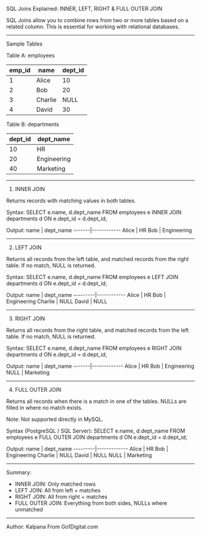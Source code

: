 SQL Joins Explained: INNER, LEFT, RIGHT & FULL OUTER JOIN

SQL Joins allow you to combine rows from two or more tables based on a related column. This is essential for working with relational databases.

-------------------------------------------------------
Sample Tables

Table A: employees

emp_id | name    | dept_id
-------|---------|---------
1      | Alice   | 10
2      | Bob     | 20
3      | Charlie | NULL
4      | David   | 30

Table B: departments

dept_id | dept_name
--------|-------------
10      | HR
20      | Engineering
40      | Marketing

-------------------------------------------------------
1. INNER JOIN

Returns records with matching values in both tables.

Syntax:
SELECT e.name, d.dept_name
FROM employees e
INNER JOIN departments d
ON e.dept_id = d.dept_id;

Output:
name   | dept_name
-------|------------
Alice  | HR
Bob    | Engineering

-------------------------------------------------------
2. LEFT JOIN

Returns all records from the left table, and matched records from the right table. If no match, NULL is returned.

Syntax:
SELECT e.name, d.dept_name
FROM employees e
LEFT JOIN departments d
ON e.dept_id = d.dept_id;

Output:
name     | dept_name
---------|------------
Alice    | HR
Bob      | Engineering
Charlie  | NULL
David    | NULL

-------------------------------------------------------
3. RIGHT JOIN

Returns all records from the right table, and matched records from the left table. If no match, NULL is returned.

Syntax:
SELECT e.name, d.dept_name
FROM employees e
RIGHT JOIN departments d
ON e.dept_id = d.dept_id;

Output:
name   | dept_name
-------|-------------
Alice  | HR
Bob    | Engineering
NULL   | Marketing

-------------------------------------------------------
4. FULL OUTER JOIN

Returns all records when there is a match in one of the tables. NULLs are filled in where no match exists.

Note: Not supported directly in MySQL.

Syntax (PostgreSQL / SQL Server):
SELECT e.name, d.dept_name
FROM employees e
FULL OUTER JOIN departments d
ON e.dept_id = d.dept_id;

Output:
name     | dept_name
---------|-------------
Alice    | HR
Bob      | Engineering
Charlie  | NULL
David    | NULL
NULL     | Marketing

-------------------------------------------------------
Summary:

- INNER JOIN: Only matched rows
- LEFT JOIN: All from left + matches
- RIGHT JOIN: All from right + matches
- FULL OUTER JOIN: Everything from both sides, NULLs where unmatched

-------------------------------------------------------
Author: Kalpana From Go1Digital.com

